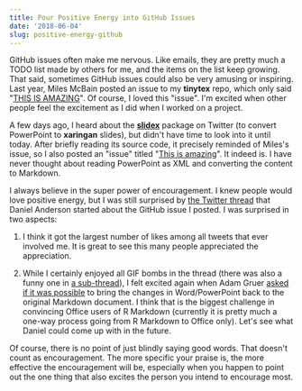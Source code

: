 ```yaml
---
title: Pour Positive Energy into GitHub Issues
date: '2018-06-04'
slug: positive-energy-github
---
```


GitHub issues often make me nervous. Like emails, they are pretty much a TODO list made by others for me, and the items on the list keep growing. That said, sometimes GitHub issues could also be very amusing or inspiring. Last year, Miles McBain posted an issue to my **tinytex** repo, which only said "[THIS IS AMAZING](https://github.com/rstudio/tinytex/issues/7)". Of course, I loved this "issue". I'm excited when other people feel the excitement as I did when I worked on a project.

A few days ago, I heard about the [**slidex**](https://github.com/datalorax/slidex) package on Twitter (to convert PowerPoint to **xaringan** slides), but didn't have time to look into it until today. After briefly reading its source code, it precisely reminded of Miles's issue, so I also posted an "issue" titled "[This is amazing](https://github.com/datalorax/slidex/issues/3)". It indeed is. I have never thought about reading PowerPoint as XML and converting the content to Markdown. 

I always believe in the super power of encouragement. I knew people would love positive energy, but I was still surprised by [the Twitter thread](https://twitter.com/datalorax_/status/1003867459999285248) that Daniel Anderson started about the GitHub issue I posted. I was surprised in two aspects:

1. I think it got the largest number of likes among all tweets that ever involved me. It is great to see this many people appreciated the appreciation.

1. While I certainly enjoyed all GIF bombs in the thread (there was also a funny one in [a sub-thread](https://twitter.com/pkqstr/status/1004242338057580549)), I felt excited again when Adam Gruer [asked if it was possible](https://twitter.com/AdamGruer/status/1003943957724737536) to bring the changes in Word/PowerPoint back to the original Markdown document. I think that is the biggest challenge in convincing Office users of R Markdown (currently it is pretty much a one-way process going from R Markdown to Office only). Let's see what Daniel could come up with in the future.

Of course, there is no point of just blindly saying good words. That doesn't count as encouragement. The more specific your praise is, the more effective the encouragement will be, especially when you happen to point out the one thing that also excites the person you intend to encourage most.

